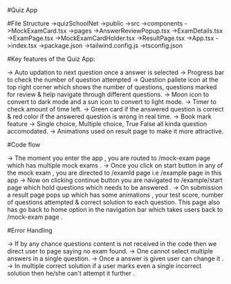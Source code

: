 #Quiz App 

#File Structure 
->quizSchoolNet
  ->public
  ->src
    ->components
        ->MockExamCard.tsx
    ->pages
        ->AnswerReviewPopup.tsx
        ->ExamDetails.tsx
        ->ExamPage.tsx
        ->MockExamCardHolder.tsx
        ->ResultPage.tsx
    ->App.tsx
    ->index.tsx
  ->package.json
  ->tailwind.config.js
  ->tsconfig.json


#Key features of the Quiz App:

-> Auto updation to next question once a answer is selected
-> Progress bar to check the number of question attempted 
-> Question pallete icon at the top right corner which shows the number of questions, questions marked for review & help navigate through different questions.
-> Moon icon to convert to dark mode and a sun icon to convert to light mode.
-> Timer to check amount of time left.
-> Green card if the answered question is correct & red color if the answered question is wrong in real time.
-> Book mark feature
-> Single choice, Multiple choice, True False all kinda question accomodated.
-> Animations used on result page to make it more attractive.

#Code flow 

-> The moment you enter the app , you are routed to /mock-exam page which has multiple mock exams . 
-> Once you click on start button in any of the mock exam , you are directed to /examId page i.e /example page in this app 
-> Now on clicking continue button you are navigated to /example/start page which hold questions which needs to be answered . 
-> On submission a result page pops up which has some animations , your test score, number of questions attempted & correct solution to each question. This page also has go back to home option in the navigation bar which takes users back to /mock-exam page .

#Error Handling 

-> If by any chance questions content is not received in the code then we direct user to page saying no exam found.
-> One cannot select multiple answers in a single question.
-> Once a answer is given user can change it .
-> In multiple correct solution if a user marks even a single incorrect solution then he/she can't attempt it further .
